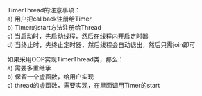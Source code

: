 TimerThread的注意事项：  
a)	用户把callback注册给Timer               
b)	Timer的start方法注册给Thread                  
c)	当启动时，先启动线程，然后在线程内开启定时器                      
d)	当终止时，先终止定时器，然后线程会自动退出，然后只需join即可                        

如果采用OOP实现TimerThread类，那么：               
a)	需要多重继承                           
b)	保留一个虚函数，给用户实现                             
c)	thread的虚函数，需要实现，在里面调用Timer的start                         
